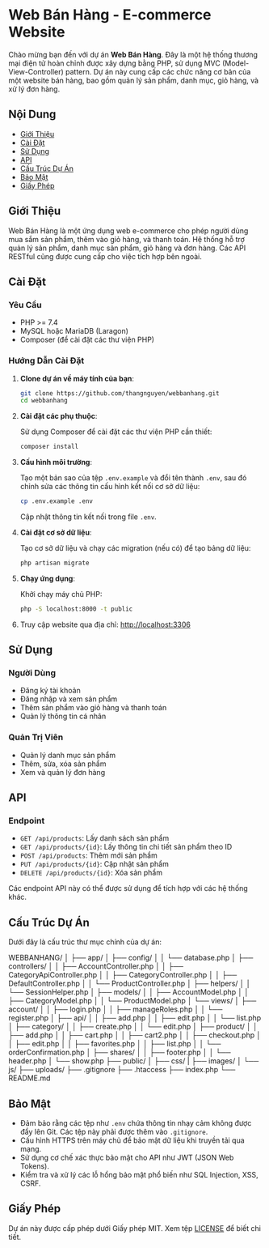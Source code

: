 # Web Bán Hàng - E-commerce Website

Chào mừng bạn đến với dự án **Web Bán Hàng**. Đây là một hệ thống thương mại điện tử hoàn chỉnh được xây dựng bằng PHP, sử dụng MVC (Model-View-Controller) pattern. Dự án này cung cấp các chức năng cơ bản của một website bán hàng, bao gồm quản lý sản phẩm, danh mục, giỏ hàng, và xử lý đơn hàng.

## Nội Dung

- [Giới Thiệu](#giới-thiệu)
- [Cài Đặt](#cài-đặt)
- [Sử Dụng](#sử-dụng)
- [API](#api)
- [Cấu Trúc Dự Án](#cấu-trúc-dự-án)
- [Bảo Mật](#bảo-mật)
- [Giấy Phép](#giấy-phép)

## Giới Thiệu

Web Bán Hàng là một ứng dụng web e-commerce cho phép người dùng mua sắm sản phẩm, thêm vào giỏ hàng, và thanh toán. Hệ thống hỗ trợ quản lý sản phẩm, danh mục sản phẩm, giỏ hàng và đơn hàng. Các API RESTful cũng được cung cấp cho việc tích hợp bên ngoài.

## Cài Đặt

### Yêu Cầu

- PHP >= 7.4
- MySQL hoặc MariaDB (Laragon)
- Composer (để cài đặt các thư viện PHP)

### Hướng Dẫn Cài Đặt

1. **Clone dự án về máy tính của bạn**:

    ```bash
    git clone https://github.com/thangnguyen/webbanhang.git
    cd webbanhang
    ```

2. **Cài đặt các phụ thuộc**:

    Sử dụng Composer để cài đặt các thư viện PHP cần thiết:

    ```bash
    composer install
    ```

3. **Cấu hình môi trường**:

    Tạo một bản sao của tệp `.env.example` và đổi tên thành `.env`, sau đó chỉnh sửa các thông tin cấu hình kết nối cơ sở dữ liệu:

    ```bash
    cp .env.example .env
    ```

    Cập nhật thông tin kết nối trong file `.env`.

4. **Cài đặt cơ sở dữ liệu**:

    Tạo cơ sở dữ liệu và chạy các migration (nếu có) để tạo bảng dữ liệu:

    ```bash
    php artisan migrate
    ```

5. **Chạy ứng dụng**:

    Khởi chạy máy chủ PHP:

    ```bash
    php -S localhost:8000 -t public
    ```

6. Truy cập website qua địa chỉ: [http://localhost:3306](http://localhost:3306)

## Sử Dụng

### Người Dùng

- Đăng ký tài khoản
- Đăng nhập và xem sản phẩm
- Thêm sản phẩm vào giỏ hàng và thanh toán
- Quản lý thông tin cá nhân

### Quản Trị Viên

- Quản lý danh mục sản phẩm
- Thêm, sửa, xóa sản phẩm
- Xem và quản lý đơn hàng

## API

### Endpoint

- `GET /api/products`: Lấy danh sách sản phẩm
- `GET /api/products/{id}`: Lấy thông tin chi tiết sản phẩm theo ID
- `POST /api/products`: Thêm mới sản phẩm
- `PUT /api/products/{id}`: Cập nhật sản phẩm
- `DELETE /api/products/{id}`: Xóa sản phẩm

Các endpoint API này có thể được sử dụng để tích hợp với các hệ thống khác.

## Cấu Trúc Dự Án

Dưới đây là cấu trúc thư mục chính của dự án:

WEBBANHANG/
│
├── app/
│   ├── config/
│   │   └── database.php
│   ├── controllers/
│   │   ├── AccountController.php
│   │   ├── CategoryApiController.php
│   │   ├── CategoryController.php
│   │   ├── DefaultController.php
│   │   └── ProductController.php
│   ├── helpers/
│   │   └── SessionHelper.php
│   ├── models/
│   │   ├── AccountModel.php
│   │   ├── CategoryModel.php
│   │   └── ProductModel.php
│   └── views/
│       ├── account/
│       │   ├── login.php
│       │   ├── manageRoles.php
│       │   └── register.php
│       ├── api/
│       │   ├── add.php
│       │   ├── edit.php
│       │   └── list.php
│       ├── category/
│       │   ├── create.php
│       │   └── edit.php
│       ├── product/
│       │   ├── add.php
│       │   ├── cart.php
│       │   ├── cart2.php
│       │   ├── checkout.php
│       │   ├── edit.php
│       │   ├── favorites.php
│       │   ├── list.php
│       │   └── orderConfirmation.php
│       ├── shares/
│       │   ├── footer.php
│       │   └── header.php
│       └── show.php
├── public/
│   ├── css/
|   ├── images/
│   └── js/
├── uploads/
├── .gitignore
├── .htaccess
├── index.php
└── README.md

## Bảo Mật

- Đảm bảo rằng các tệp như `.env` chứa thông tin nhạy cảm không được đẩy lên Git. Các tệp này phải được thêm vào `.gitignore`.
- Cấu hình HTTPS trên máy chủ để bảo mật dữ liệu khi truyền tải qua mạng.
- Sử dụng cơ chế xác thực bảo mật cho API như JWT (JSON Web Tokens).
- Kiểm tra và xử lý các lỗ hổng bảo mật phổ biến như SQL Injection, XSS, CSRF.

## Giấy Phép

Dự án này được cấp phép dưới Giấy phép MIT. Xem tệp [LICENSE](LICENSE) để biết chi tiết.
